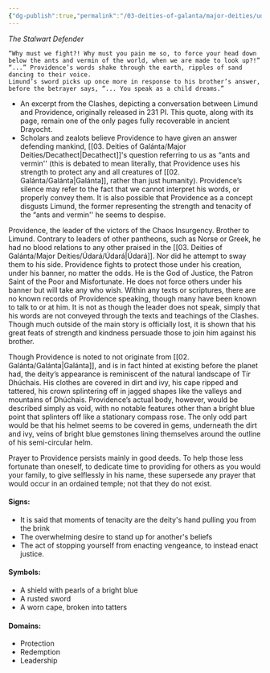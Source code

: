 ```yaml
---
{"dg-publish":true,"permalink":"/03-deities-of-galanta/major-deities/udara/providence/","tags":["Deity","Major_Deity","Udara"],"created":"2025-02-09T22:47:11.880+00:00","updated":"2025-02-09T23:31:15.695+00:00"}
---
```


*The Stalwart Defender*

	“Why must we fight?! Why must you pain me so, to force your head down below the ants and vermin of the world, when we are made to look up?!”
	“...” Providence’s words shake through the earth, ripples of sand dancing to their voice.
	Limund’s sword picks up once more in response to his brother’s answer, before the betrayer says, “... You speak as a child dreams.”

- An excerpt from the Clashes, depicting a conversation between Limund and Providence, originally released in 231 PI. This quote, along with its page, remain one of the only pages fully recoverable in ancient Drayocht.
- Scholars and zealots believe Providence to have given an answer defending mankind, [[03. Deities of Galánta/Major Deities/Decathect\|Decathect]]'s question referring to us as “ants and vermin'' (this is debated to mean literally, that Providence uses his strength to protect any and all creatures of [[02. Galánta/Galánta\|Galánta]], rather than just humanity). Providence’s silence may refer to the fact that we cannot interpret his words, or properly convey them. It is also possible that Providence as a concept disgusts Limund, the former representing the strength and tenacity of the “ants and vermin'' he seems to despise.

Providence, the leader of the victors of the Chaos Insurgency. Brother to Limund. Contrary to leaders of other pantheons, such as Norse or Greek, he had no blood relations to any other praised in the [[03. Deities of Galánta/Major Deities/Údará/Údará\|Údará]]. Nor did he attempt to sway them to his side. Providence fights to protect those under his creation, under his banner, no matter the odds. He is the God of Justice, the Patron Saint of the Poor and Misfortunate. He does not force others under his banner but will take any who wish. Within any texts or scriptures, there are no known records of Providence speaking, though many have been known to talk to or at him. It is not as though the leader does not speak, simply that his words are not conveyed through the texts and teachings of the Clashes. Though much outside of the main story is officially lost, it is shown that his great feats of strength and kindness persuade those to join him against his brother.

Though Providence is noted to not originate from [[02. Galánta/Galánta\|Galánta]], and is in fact hinted at existing before the planet had, the deity’s appearance is reminiscent of the natural landscape of Tír Dhúchais. His clothes are covered in dirt and ivy, his cape ripped and tattered, his crown splintering off in jagged shapes like the valleys and mountains of Dhúchais. Providence’s actual body, however, would be described simply as void, with no notable features other than a bright blue point that splinters off like a stationary compass rose. The only odd part would be that his helmet seems to be covered in gems, underneath the dirt and ivy, veins of bright blue gemstones lining themselves around the outline of his semi-circular helm.

Prayer to Providence persists mainly in good deeds. To help those less fortunate than oneself, to dedicate time to providing for others as you would your family, to give selflessly in his name, these supersede any prayer that would occur in an ordained temple; not that they do not exist.
#### Signs:
- It is said that moments of tenacity are the deity's hand pulling you from the brink
- The overwhelming desire to stand up for another's beliefs
- The act of stopping yourself from enacting vengeance, to instead enact justice.
#### Symbols:
- A shield with pearls of a bright blue
- A rusted sword
- A worn cape, broken into tatters
#### Domains:
- Protection
- Redemption
- Leadership

